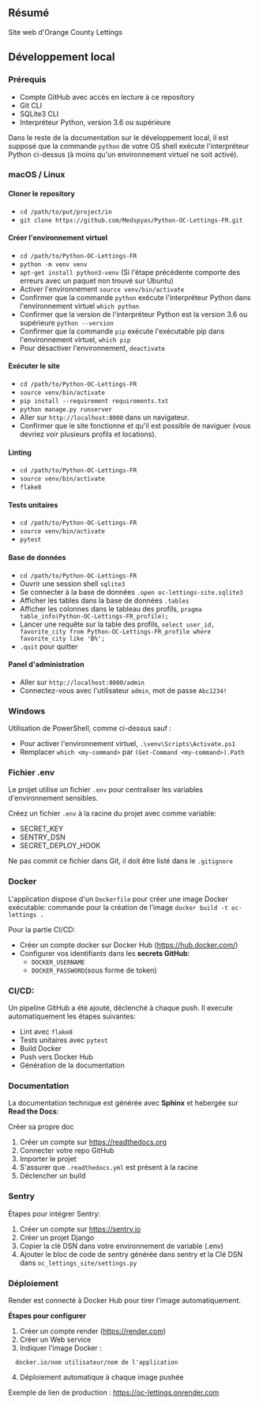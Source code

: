 ## Résumé

Site web d'Orange County Lettings

## Développement local

### Prérequis

- Compte GitHub avec accès en lecture à ce repository
- Git CLI
- SQLite3 CLI
- Interpréteur Python, version 3.6 ou supérieure

Dans le reste de la documentation sur le développement local, il est supposé que la commande `python` de votre OS shell exécute l'interpréteur Python ci-dessus (à moins qu'un environnement virtuel ne soit activé).

### macOS / Linux

#### Cloner le repository

- `cd /path/to/put/project/in`
- `git clone https://github.com/Medspyas/Python-OC-Lettings-FR.git`

#### Créer l'environnement virtuel

- `cd /path/to/Python-OC-Lettings-FR`
- `python -m venv venv`
- `apt-get install python3-venv` (Si l'étape précédente comporte des erreurs avec un paquet non trouvé sur Ubuntu)
- Activer l'environnement `source venv/bin/activate`
- Confirmer que la commande `python` exécute l'interpréteur Python dans l'environnement virtuel
`which python`
- Confirmer que la version de l'interpréteur Python est la version 3.6 ou supérieure `python --version`
- Confirmer que la commande `pip` exécute l'exécutable pip dans l'environnement virtuel, `which pip`
- Pour désactiver l'environnement, `deactivate`

#### Exécuter le site

- `cd /path/to/Python-OC-Lettings-FR`
- `source venv/bin/activate`
- `pip install --requirement requirements.txt`
- `python manage.py runserver`
- Aller sur `http://localhost:8000` dans un navigateur.
- Confirmer que le site fonctionne et qu'il est possible de naviguer (vous devriez voir plusieurs profils et locations).

#### Linting

- `cd /path/to/Python-OC-Lettings-FR`
- `source venv/bin/activate`
- `flake8`

#### Tests unitaires

- `cd /path/to/Python-OC-Lettings-FR`
- `source venv/bin/activate`
- `pytest`

#### Base de données

- `cd /path/to/Python-OC-Lettings-FR`
- Ouvrir une session shell `sqlite3`
- Se connecter à la base de données `.open oc-lettings-site.sqlite3`
- Afficher les tables dans la base de données `.tables`
- Afficher les colonnes dans le tableau des profils, `pragma table_info(Python-OC-Lettings-FR_profile);`
- Lancer une requête sur la table des profils, `select user_id, favorite_city from
  Python-OC-Lettings-FR_profile where favorite_city like 'B%';`
- `.quit` pour quitter

#### Panel d'administration

- Aller sur `http://localhost:8000/admin`
- Connectez-vous avec l'utilisateur `admin`, mot de passe `Abc1234!`

### Windows

Utilisation de PowerShell, comme ci-dessus sauf :

- Pour activer l'environnement virtuel, `.\venv\Scripts\Activate.ps1` 
- Remplacer `which <my-command>` par `(Get-Command <my-command>).Path`

### Fichier .env
Le projet utilise un fichier `.env` pour centraliser les variables d'environnement sensibles.

Créez un fichier `.env` à la racine du projet avec comme variable:
  - SECRET_KEY
  - SENTRY_DSN
  - SECRET_DEPLOY_HOOK

Ne pas commit ce fichier dans Git, il doit être listé dans le `.gitignore`


### Docker

L'application dispose d'un `Dockerfile` pour créer une image Docker exécutable:
commande pour la création de l'image `docker build -t oc-lettings .`

Pour la partie CI/CD:
- Créer un compte docker sur Docker Hub (https://hub.docker.com/)
- Configurer vos identifiants dans les **secrets GitHub**:
  - `DOCKER_USERNAME`
  - `DOCKER_PASSWORD`(sous forme de token)

### CI/CD:

Un pipeline GitHub a été ajouté, déclenché à chaque push.
Il execute automatiquement les étapes suivantes:

- Lint avec `flake8`
- Tests unitaires avec `pytest`
- Build Docker
- Push vers Docker Hub
- Génération de la documentation


### Documentation 

La documentation technique est générée avec **Sphinx** et hebergée sur **Read the Docs**:

Créer sa propre doc 

1. Créer un compte sur https://readthedocs.org
2. Connecter votre repo GitHub
3. Importer le projet 
4. S'assurer que `.readthedocs.yml` est présent à la racine
5. Déclencher un build 

### Sentry

Étapes pour intégrer Sentry:

  1. Créer un compte sur https://sentry.io 
  2. Créer un projet Django
  3. Copier la clé DSN dans votre environnement de variable (.env)
  4. Ajouter le bloc de code de sentry générée dans sentry et la Clé DSN dans `oc_lettings_site/settings.py`


### Déploiement 

Render est connecté à Docker Hub pour tirer l'image automatiquement.

**Étapes pour configurer**

1. Créer un compte render (https://render.com)
2. Créer un Web service
3. Indiquer l'image Docker :
``` 
  docker.io/nom utilisateur/nom de l'application

```
4. Déploiement automatique à chaque image pushée

Exemple de lien de production :
  https://oc-lettings.onrender.com





